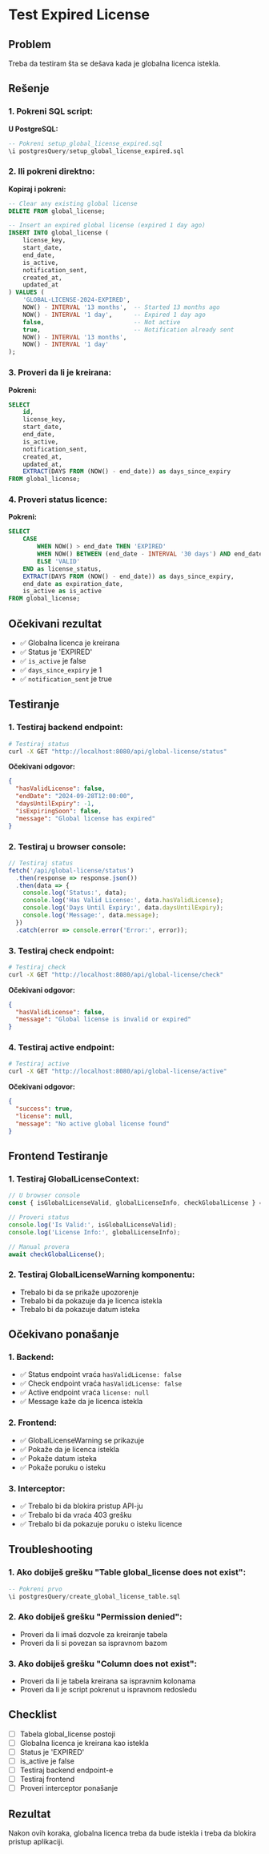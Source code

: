 # Test Expired License

## Problem
Treba da testiram šta se dešava kada je globalna licenca istekla.

## Rešenje

### 1. **Pokreni SQL script:**

**U PostgreSQL:**
```sql
-- Pokreni setup_global_license_expired.sql
\i postgresQuery/setup_global_license_expired.sql
```

### 2. **Ili pokreni direktno:**

**Kopiraj i pokreni:**
```sql
-- Clear any existing global license
DELETE FROM global_license;

-- Insert an expired global license (expired 1 day ago)
INSERT INTO global_license (
    license_key,
    start_date,
    end_date,
    is_active,
    notification_sent,
    created_at,
    updated_at
) VALUES (
    'GLOBAL-LICENSE-2024-EXPIRED',
    NOW() - INTERVAL '13 months',  -- Started 13 months ago
    NOW() - INTERVAL '1 day',      -- Expired 1 day ago
    false,                         -- Not active
    true,                          -- Notification already sent
    NOW() - INTERVAL '13 months',
    NOW() - INTERVAL '1 day'
);
```

### 3. **Proveri da li je kreirana:**

**Pokreni:**
```sql
SELECT 
    id,
    license_key,
    start_date,
    end_date,
    is_active,
    notification_sent,
    created_at,
    updated_at,
    EXTRACT(DAYS FROM (NOW() - end_date)) as days_since_expiry
FROM global_license;
```

### 4. **Proveri status licence:**

**Pokreni:**
```sql
SELECT 
    CASE 
        WHEN NOW() > end_date THEN 'EXPIRED'
        WHEN NOW() BETWEEN (end_date - INTERVAL '30 days') AND end_date THEN 'EXPIRING_SOON'
        ELSE 'VALID'
    END as license_status,
    EXTRACT(DAYS FROM (NOW() - end_date)) as days_since_expiry,
    end_date as expiration_date,
    is_active as is_active
FROM global_license;
```

## Očekivani rezultat

- ✅ Globalna licenca je kreirana
- ✅ Status je 'EXPIRED'
- ✅ `is_active` je false
- ✅ `days_since_expiry` je 1
- ✅ `notification_sent` je true

## Testiranje

### 1. **Testiraj backend endpoint:**
```bash
# Testiraj status
curl -X GET "http://localhost:8080/api/global-license/status"
```

**Očekivani odgovor:**
```json
{
  "hasValidLicense": false,
  "endDate": "2024-09-28T12:00:00",
  "daysUntilExpiry": -1,
  "isExpiringSoon": false,
  "message": "Global license has expired"
}
```

### 2. **Testiraj u browser console:**
```javascript
// Testiraj status
fetch('/api/global-license/status')
  .then(response => response.json())
  .then(data => {
    console.log('Status:', data);
    console.log('Has Valid License:', data.hasValidLicense);
    console.log('Days Until Expiry:', data.daysUntilExpiry);
    console.log('Message:', data.message);
  })
  .catch(error => console.error('Error:', error));
```

### 3. **Testiraj check endpoint:**
```bash
# Testiraj check
curl -X GET "http://localhost:8080/api/global-license/check"
```

**Očekivani odgovor:**
```json
{
  "hasValidLicense": false,
  "message": "Global license is invalid or expired"
}
```

### 4. **Testiraj active endpoint:**
```bash
# Testiraj active
curl -X GET "http://localhost:8080/api/global-license/active"
```

**Očekivani odgovor:**
```json
{
  "success": true,
  "license": null,
  "message": "No active global license found"
}
```

## Frontend Testiranje

### 1. **Testiraj GlobalLicenseContext:**
```javascript
// U browser console
const { isGlobalLicenseValid, globalLicenseInfo, checkGlobalLicense } = useGlobalLicense();

// Proveri status
console.log('Is Valid:', isGlobalLicenseValid);
console.log('License Info:', globalLicenseInfo);

// Manual provera
await checkGlobalLicense();
```

### 2. **Testiraj GlobalLicenseWarning komponentu:**
- Trebalo bi da se prikaže upozorenje
- Trebalo bi da pokazuje da je licenca istekla
- Trebalo bi da pokazuje datum isteka

## Očekivano ponašanje

### 1. **Backend:**
- ✅ Status endpoint vraća `hasValidLicense: false`
- ✅ Check endpoint vraća `hasValidLicense: false`
- ✅ Active endpoint vraća `license: null`
- ✅ Message kaže da je licenca istekla

### 2. **Frontend:**
- ✅ GlobalLicenseWarning se prikazuje
- ✅ Pokaže da je licenca istekla
- ✅ Pokaže datum isteka
- ✅ Pokaže poruku o isteku

### 3. **Interceptor:**
- ✅ Trebalo bi da blokira pristup API-ju
- ✅ Trebalo bi da vraća 403 grešku
- ✅ Trebalo bi da pokazuje poruku o isteku licence

## Troubleshooting

### 1. **Ako dobiješ grešku "Table global_license does not exist":**
```sql
-- Pokreni prvo
\i postgresQuery/create_global_license_table.sql
```

### 2. **Ako dobiješ grešku "Permission denied":**
- Proveri da li imaš dozvole za kreiranje tabela
- Proveri da li si povezan sa ispravnom bazom

### 3. **Ako dobiješ grešku "Column does not exist":**
- Proveri da li je tabela kreirana sa ispravnim kolonama
- Proveri da li je script pokrenut u ispravnom redosledu

## Checklist

- [ ] Tabela global_license postoji
- [ ] Globalna licenca je kreirana kao istekla
- [ ] Status je 'EXPIRED'
- [ ] is_active je false
- [ ] Testiraj backend endpoint-e
- [ ] Testiraj frontend
- [ ] Proveri interceptor ponašanje

## Rezultat

Nakon ovih koraka, globalna licenca treba da bude istekla i treba da blokira pristup aplikaciji.

